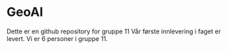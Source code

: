 # GeoAI
Dette er en github repository for gruppe 11
Vår første innlevering i faget er levert.
Vi er 6 personer i gruppe 11.

